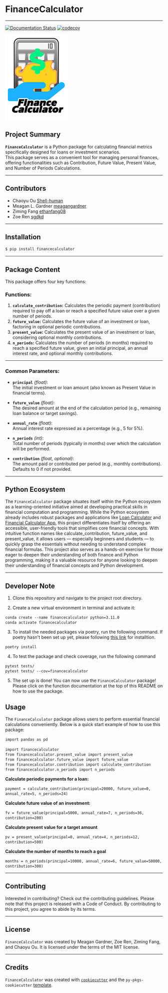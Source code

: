 # **FinanceCalculator**

------------------------------------------------------------------------
[![Documentation Status](https://readthedocs.org/projects/financecalculator/badge/?version=latest)](https://financecalculator.readthedocs.io/en/latest/?badge=latest)
[![codecov](https://codecov.io/gh/UBC-MDS/FinanceCalculator/graph/badge.svg?token=n9iRr2joRS)](https://codecov.io/gh/UBC-MDS/FinanceCalculator)

<img src="https://github.com/UBC-MDS/FinanceCalculator/blob/main/img/finance-calculator-200px.png?raw=true">

## Project Summary

**`FinanceCalculator`** is a Python package for calculating financial metrics specifically designed for loans or investment scenarios.\
This package serves as a convenient tool for managing personal finances, offering functionalities such as Contribution, Future Value, Present Value, and Number of Periods Calculations.

------------------------------------------------------------------------

## Contributors

-   Chaoyu Ou [Shell-human](https://github.com/Shell-human)
-   Meagan L. Gardner [meagangardner](https://github.com/meagangardner)
-   Ziming Fang [ethanfang08](https://github.com/ethanfang08)
-   Zoe Ren [sgdkd](https://github.com/sgdkd)

------------------------------------------------------------------------

## Installation

``` bash
$ pip install financecalculator
```

------------------------------------------------------------------------

## Package Content

This package offers four key functions:

### **Functions:**

1.  **`calculate_contribution`:** Calculates the periodic payment (contribution) required to pay off a loan or reach a specified future value over a given number of periods.
2.  **`future_value`:** Calculates the future value of an investment or loan, factoring in optional periodic contributions.
3.  **`present_value`:** Calculates the present value of an investment or loan, considering optional monthly contributions.
4.  **`n_periods`:** Calculates the number of periods (in months) required to reach a specified future value, given an initial principal, an annual interest rate, and optional monthly contributions.

------------------------------------------------------------------------

### **Common Parameters:**

-   **`principal`** *(float)*:\
    The initial investment or loan amount (also known as Present Value in financial terms).

-   **`future_value`** *(float)*:\
    The desired amount at the end of the calculation period (e.g., remaining loan balance or target savings).

-   **`annual_rate`** *(float)*:\
    Annual interest rate expressed as a percentage (e.g., 5 for 5%).

-   **`n_periods`** *(int)*:\
    Total number of periods (typically in months) over which the calculation will be performed.

-   **`contribution`** *(float, optional)*:\
    The amount paid or contributed per period (e.g., monthly contributions). Defaults to 0 if not provided.

------------------------------------------------------------------------

## Python Ecosystem

The `FinanceCalculator` package situates itself within the Python ecosystem as a learning-oriented initiative aimed at developing practical skills in financial computation and programming. While the Python ecosystem already includes robust packages and applications like [Loan Calculator](https://github.com/yanomateus/loan-calculator) and [Financial Calculator App](https://github.com/dilumdesilva/Financial-Calculator-App), this project differentiates itself by offering an accessible, user-friendly tools that simplifies core financial concepts. With intuitive function names like calculate_contribution, future_value, and present_value, it allows users — especially beginners and students — to quickly grasp the essentials without needing to understand complex financial formulas. This project also serves as a hands-on exercise for those eager to deepen their understanding of both finance and Python programming, making it a valuable resource for anyone looking to deepen their understanding of financial concepts and Python development.

------------------------------------------------------------------------

## Developer Note
1. Clone this repository and navigate to the project root directory.

2. Create a new virtual environment in terminal and activate it:
```
conda create --name financecalculator python=3.11.0
conda activate financecalculator
```

3. To install the needed packages via poetry, run the following command. If poetry hasn't been set up yet, please following [this link](https://python-poetry.org/docs/) for installtion.
```
poetry install
```
4. To test the package and check coverage, run the following command
```
pytest tests/
pytest tests/ --cov=financecalculator
```
5. The set up is done! You can now use the `FinanceCalculator` package! Please click on the function documentation at the top of this README on how to use the package.


## Usage

The `FinanceCalculator` package allows users to perform essential financial calculations conveniently. Below is a quick start example of how to use this package:

```
import pandas as pd

import financecalculator
from financecalculator.present_value import present_value
from financecalculator.future_value import future_value
from financecalculator.contribution import calculate_contribution
from financecalculator.n_periods import n_periods
```

**Calculate periodic payments for a loan:**
```
payment = calculate_contribution(principal=20000, future_value=0, annual_rate=5, n_periods=24)
```

**Calculate future value of an investment:**
```
fv = future_value(principal=5000, annual_rate=7, n_periods=36, contribution=200)
```

**Calculate present value for a target amount**
```
pv = present_value(principal=0, annual_rate=4, n_periods=12, contribution=500)
```

**Calculate the number of months to reach a goal**
```
months = n_periods(principal=10000, annual_rate=6, future_value=50000, contribution=300)
```

------------------------------------------------------------------------

## Contributing

Interested in contributing? Check out the contributing guidelines. Please note that this project is released with a Code of Conduct. By contributing to this project, you agree to abide by its terms.

------------------------------------------------------------------------

## License

`FinanceCalculator` was created by Meagan Gardner, Zoe Ren, Ziming Fang, and Chaoyu Ou. It is licensed under the terms of the MIT license.

------------------------------------------------------------------------

## Credits

`FinanceCalculator` was created with [`cookiecutter`](https://cookiecutter.readthedocs.io/en/latest/) and the `py-pkgs-cookiecutter` [template](https://github.com/py-pkgs/py-pkgs-cookiecutter).
